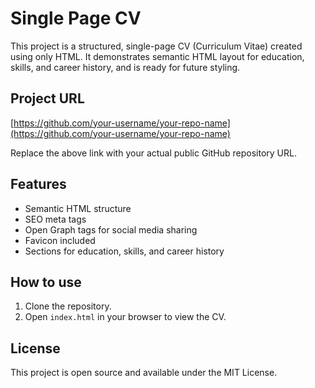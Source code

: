 # Single Page CV

This project is a structured, single-page CV (Curriculum Vitae) created using only HTML. It demonstrates semantic HTML layout for education, skills, and career history, and is ready for future styling.

## Project URL

[https://github.com/your-username/your-repo-name](https://github.com/your-username/your-repo-name)

Replace the above link with your actual public GitHub repository URL.

## Features

- Semantic HTML structure
- SEO meta tags
- Open Graph tags for social media sharing
- Favicon included
- Sections for education, skills, and career history

## How to use

1. Clone the repository.
2. Open `index.html` in your browser to view the CV.

## License

This project is open source and available under the MIT License.
